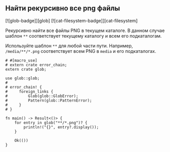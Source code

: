 ## Найти рекурсивно все png файлы

[![glob-badge]][glob] [![cat-filesystem-badge]][cat-filesystem]

Рекурсивно найти все файлы PNG в текущем каталоге. В данном случае шаблон `**` соответствует текущему каталогу и всем его подкаталогам.

Используйте шаблон `**` для любой части пути. Например, `/media/**/*.png` соответствует всем PNG в `media` и его подкаталогах.

```rust,no_run
# #[macro_use]
# extern crate error_chain;
extern crate glob;

use glob::glob;
#
# error_chain! {
#     foreign_links {
#         Glob(glob::GlobError);
#         Pattern(glob::PatternError);
#     }
# }

fn main() -> Result<()> {
    for entry in glob("**/*.png")? {
        println!("{}", entry?.display());
    }

    Ok(())
}
```
